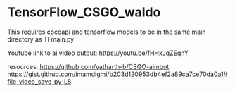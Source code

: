 # TensorFlow_CSGO_waldo
This requires cocoapi and tensorflow models to be in the same main directory as TFmain.py

Youtube link to ai video output:
https://youtu.be/fHHxJqZEqnY

resources:
https://github.com/yatharth-b/CSGO-aimbot
https://gist.github.com/imamdigmi/b203d120953db4ef2a89ca7ce70da0a1#file-video_save-py-L8
